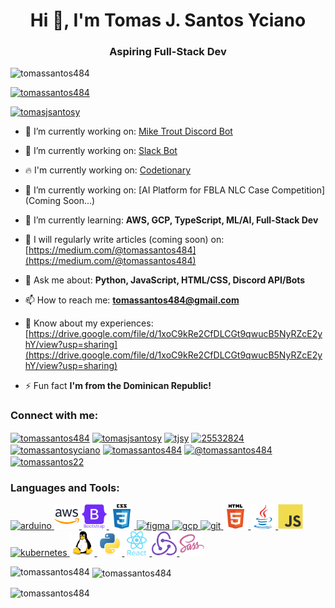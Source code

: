 <h1 align="center">Hi 👋, I'm Tomas J. Santos Yciano</h1>
<h3 align="center">Aspiring Full-Stack Dev</h3>

<p align="left"> <img src="https://komarev.com/ghpvc/?username=tomassantos484&label=Profile%20views&color=0e75b6&style=flat" alt="tomassantos484" /> </p>

<p align="left"> <a href="https://github.com/ryo-ma/github-profile-trophy"><img src="https://github-profile-trophy.vercel.app/?username=tomassantos484" alt="tomassantos484" /></a> </p>

<p align="left"> <a href="https://twitter.com/tomasjsantosy" target="blank"><img src="https://img.shields.io/twitter/follow/tomasjsantosy?logo=twitter&style=for-the-badge" alt="tomasjsantosy" /></a> </p>

- 🔭 I’m currently working on: [Mike Trout Discord Bot](https://github.com/tomassantos484/Mike-Trout-Bot)

- 👯 I’m currently working on: [Slack Bot](https://github.com/JustinhSE/SM-bots)

- 🔥 I'm currently working on: [Codetionary](https://github.com/tomassantos484/codetionary-ai-hackathon)

- 🤝 I’m currently working on: [AI Platform for FBLA NLC Case Competition](Coming Soon...)

- 🌱 I’m currently learning: **AWS, GCP, TypeScript, ML/AI, Full-Stack Dev**

- 📝 I will regularly write articles (coming soon) on: [https://medium.com/@tomassantos484](https://medium.com/@tomassantos484)

- 💬 Ask me about: **Python, JavaScript, HTML/CSS, Discord API/Bots**

- 📫 How to reach me: **tomassantos484@gmail.com**

- 📄 Know about my experiences: [https://drive.google.com/file/d/1xoC9kRe2CfDLCGt9qwucB5NyRZcE2yhY/view?usp=sharing](https://drive.google.com/file/d/1xoC9kRe2CfDLCGt9qwucB5NyRZcE2yhY/view?usp=sharing)

- ⚡ Fun fact **I'm from the Dominican Republic!**

<h3 align="left">Connect with me:</h3>
<p align="left">
<a href="https://codepen.io/tomassantos484" target="blank"><img align="center" src="https://raw.githubusercontent.com/rahuldkjain/github-profile-readme-generator/master/src/images/icons/Social/codepen.svg" alt="tomassantos484" height="30" width="40" /></a>
<a href="https://twitter.com/tomasjsantosy" target="blank"><img align="center" src="https://raw.githubusercontent.com/rahuldkjain/github-profile-readme-generator/master/src/images/icons/Social/twitter.svg" alt="tomasjsantosy" height="30" width="40" /></a>
<a href="https://linkedin.com/in/tjsy" target="blank"><img align="center" src="https://raw.githubusercontent.com/rahuldkjain/github-profile-readme-generator/master/src/images/icons/Social/linked-in-alt.svg" alt="tjsy" height="30" width="40" /></a>
<a href="https://stackoverflow.com/users/25532824" target="blank"><img align="center" src="https://raw.githubusercontent.com/rahuldkjain/github-profile-readme-generator/master/src/images/icons/Social/stack-overflow.svg" alt="25532824" height="30" width="40" /></a>
<a href="https://kaggle.com/tomassantosyciano" target="blank"><img align="center" src="https://raw.githubusercontent.com/rahuldkjain/github-profile-readme-generator/master/src/images/icons/Social/kaggle.svg" alt="tomassantosyciano" height="30" width="40" /></a>
<a href="https://instagram.com/tomassantos484" target="blank"><img align="center" src="https://raw.githubusercontent.com/rahuldkjain/github-profile-readme-generator/master/src/images/icons/Social/instagram.svg" alt="tomassantos484" height="30" width="40" /></a>
<a href="https://medium.com/@tomassantos484" target="blank"><img align="center" src="https://raw.githubusercontent.com/rahuldkjain/github-profile-readme-generator/master/src/images/icons/Social/medium.svg" alt="@tomassantos484" height="30" width="40" /></a>
<a href="https://www.leetcode.com/tomassantos22" target="blank"><img align="center" src="https://raw.githubusercontent.com/rahuldkjain/github-profile-readme-generator/master/src/images/icons/Social/leet-code.svg" alt="tomassantos22" height="30" width="40" /></a>
</p>

<h3 align="left">Languages and Tools:</h3>
<p align="left"> <a href="https://www.arduino.cc/" target="_blank" rel="noreferrer"> <img src="https://cdn.worldvectorlogo.com/logos/arduino-1.svg" alt="arduino" width="40" height="40"/> </a> <a href="https://aws.amazon.com" target="_blank" rel="noreferrer"> <img src="https://raw.githubusercontent.com/devicons/devicon/master/icons/amazonwebservices/amazonwebservices-original-wordmark.svg" alt="aws" width="40" height="40"/> </a> <a href="https://getbootstrap.com" target="_blank" rel="noreferrer"> <img src="https://raw.githubusercontent.com/devicons/devicon/master/icons/bootstrap/bootstrap-plain-wordmark.svg" alt="bootstrap" width="40" height="40"/> </a> <a href="https://www.w3schools.com/css/" target="_blank" rel="noreferrer"> <img src="https://raw.githubusercontent.com/devicons/devicon/master/icons/css3/css3-original-wordmark.svg" alt="css3" width="40" height="40"/> </a> <a href="https://www.figma.com/" target="_blank" rel="noreferrer"> <img src="https://www.vectorlogo.zone/logos/figma/figma-icon.svg" alt="figma" width="40" height="40"/> </a> <a href="https://cloud.google.com" target="_blank" rel="noreferrer"> <img src="https://www.vectorlogo.zone/logos/google_cloud/google_cloud-icon.svg" alt="gcp" width="40" height="40"/> </a> <a href="https://git-scm.com/" target="_blank" rel="noreferrer"> <img src="https://www.vectorlogo.zone/logos/git-scm/git-scm-icon.svg" alt="git" width="40" height="40"/> </a> <a href="https://www.w3.org/html/" target="_blank" rel="noreferrer"> <img src="https://raw.githubusercontent.com/devicons/devicon/master/icons/html5/html5-original-wordmark.svg" alt="html5" width="40" height="40"/> </a> <a href="https://www.java.com" target="_blank" rel="noreferrer"> <img src="https://raw.githubusercontent.com/devicons/devicon/master/icons/java/java-original.svg" alt="java" width="40" height="40"/> </a> <a href="https://developer.mozilla.org/en-US/docs/Web/JavaScript" target="_blank" rel="noreferrer"> <img src="https://raw.githubusercontent.com/devicons/devicon/master/icons/javascript/javascript-original.svg" alt="javascript" width="40" height="40"/> </a> <a href="https://kubernetes.io" target="_blank" rel="noreferrer"> <img src="https://www.vectorlogo.zone/logos/kubernetes/kubernetes-icon.svg" alt="kubernetes" width="40" height="40"/> </a> <a href="https://www.linux.org/" target="_blank" rel="noreferrer"> <img src="https://raw.githubusercontent.com/devicons/devicon/master/icons/linux/linux-original.svg" alt="linux" width="40" height="40"/> </a> <a href="https://www.python.org" target="_blank" rel="noreferrer"> <img src="https://raw.githubusercontent.com/devicons/devicon/master/icons/python/python-original.svg" alt="python" width="40" height="40"/> </a> <a href="https://reactjs.org/" target="_blank" rel="noreferrer"> <img src="https://raw.githubusercontent.com/devicons/devicon/master/icons/react/react-original-wordmark.svg" alt="react" width="40" height="40"/> </a> <a href="https://redux.js.org" target="_blank" rel="noreferrer"> <img src="https://raw.githubusercontent.com/devicons/devicon/master/icons/redux/redux-original.svg" alt="redux" width="40" height="40"/> </a> <a href="https://sass-lang.com" target="_blank" rel="noreferrer"> <img src="https://raw.githubusercontent.com/devicons/devicon/master/icons/sass/sass-original.svg" alt="sass" width="40" height="40"/> </a> </p>

<p><img align="left" src="https://github-readme-stats.vercel.app/api/top-langs?username=tomassantos484&show_icons=true&theme=cobalt&locale=en&layout=compact" alt="tomassantos484" /></p>

<p>&nbsp;<img align="center" src="https://github-readme-stats.vercel.app/api?username=tomassantos484&show_icons=true&theme=cobalt&text_color=fbeaea&locale=en" alt="tomassantos484" /></p>

<p><img align="center" src="https://github-readme-streak-stats.herokuapp.com/?user=tomassantos484&theme=highcontrast" alt="tomassantos484" /></p> 
